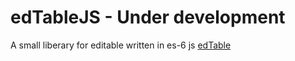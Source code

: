 # edTableJS - Under development

A small liberary for editable written in es-6 js
[edTable](https://dharmendra205111014.github.io/edTableJS/)
